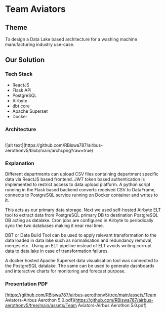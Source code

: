 # Team Aviators

## Theme
To design a Data Lake based architecture for a washing machine manufacturing industry use-case.


## Our Solution
### Tech Stack
* ReactJS
* Flask API
* PostgreSQL
* Airbyte 
* dbt core
* Apache Superset
* Docker

### Architecture 
<br>
![alt text](https://github.com/RBiswa787/airbus-aerothonv5/blob/main/archi.png?raw=true)
<br>

### Explanation

Different departments can upload CSV files containing department specific data via ReactJS based frontend.
JWT token based authentication is implemented to restrict access to data upload platform.
A python script running in the Flask based backend converts received CSV to DataFrame, connects to PostgreSQL service running on Docker container and writes to it.

This acts as our primary data storage. Next we used self-hosted Airbyte ELT tool to extract data from PostgreSQL primary DB to destination PostgreSQL DB acting as datalake. Cron jobs are configured in Airbyte to periodically sync the two databases making it near real time.

DBT or Data Build Tool can be used to apply relevant transformation to the data loaded in data lake such as normalisation and redundancy removal, merges etc..
Using an ELT pipeline instead of ELT avoids writing corrupt data to data lake in case of transformation failures.

A docker hosted Apache Superset data visualisation tool was connected to the PostgreSQL datalake. The same can be used to generate dashboards and interactive charts for monitoring and forecast purpose.


### Presentation PDF
[https://github.com/RBiswa787/airbus-aerothonv5/tree/main/assets/Team Aviators-Airbus Aerothon 5.0.pdf](https://github.com/RBiswa787/airbus-aerothonv5/tree/main/assets/Team Aviators-Airbus Aerothon 5.0.pdf)